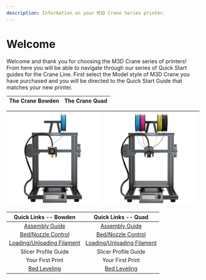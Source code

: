 ```yaml
---
description: Information on your M3D Crane Series printer.
---
```


# Welcome

Welcome and thank you for choosing the M3D Crane series of printers! From here you will be able to navigate through our series of Quick Start guides for the Crane Line. First select the Model style of M3D Crane you have purchased and you will be directed to the Quick Start Guide that matches your new printer.

| **The Crane Bowden** | **The Crane Quad** |
| :---: | :---: |


| ![gras](.gitbook/assets/crane_bowden%20%281%29.png) | ![gras](.gitbook/assets/quad.png) |
| :---: | :---: |


| Quick Links -- Bowden | Quick Links -- Quad |
| :---: | :---: |
| [Assembly Guide](https://crane.printm3d.com/m3d-crane-bowden-quick-start-guide) | [Assembly Guide](https://crane.printm3d.com/m3d-crane-quad-quick-start-guide) |
| [Bed/Nozzle Control](https://crane.printm3d.com/getting-started/heating-the-bed-and-nozzles) | [Bed/Nozzle Control](https://crane.printm3d.com/getting-started/heating-the-bed-and-nozzles) |
| [Loading/Unloading Filament](https://crane.printm3d.com/m3d-crane-bowden-quick-start-guide#loading-and-unloading-filament) | [Loading/Unloading Filament](https://quadfusion.printm3d.com/printing-guides/new-loading-and-unloading-filament) |
| Slicer Profile Guide | Slicer Profile Guide |
| Your First Print | Your First Print |
| [Bed Leveling](https://crane.printm3d.com/crane-bowden-guide/manual-bed-leveling) | [Bed Leveling](https://crane.printm3d.com/manual-bed-leveling) |




